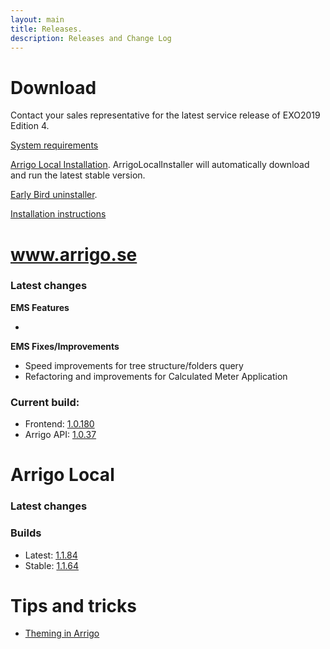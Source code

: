 ```yaml
---
layout: main
title: Releases.
description: Releases and Change Log
---
```

# Download

Contact your sales representative for the latest service release of EXO2019 Edition 4.

[System requirements](./systemrequirements.md)

[Arrigo Local Installation](https://arrigo.blob.core.windows.net/arrigo/ArrigoLocalInstaller.exe). ArrigoLocalInstaller will automatically download and run the latest stable version.

[Early Bird uninstaller](https://arrigo.blob.core.windows.net/arrigo/ArrigoEarlybirdUninstaller-1.0.19.exe).

[Installation instructions](./prereq.md)

# www.arrigo.se
### Latest changes

**EMS Features**

-

**EMS Fixes/Improvements**
- Speed improvements for tree structure/folders query
- Refactoring and improvements for Calculated Meter Application

### Current build: 
- Frontend: [1.0.180](./frontend.html#10180)
- Arrigo API: [1.0.37](./arrigoapi.html#1037)

# Arrigo Local
### Latest changes


### Builds
- Latest: [1.1.84](./arrigolocalinstaller.html#1184)
- Stable: [1.1.64](./arrigolocalinstaller.html#1164)



# Tips and tricks

- [Theming in Arrigo](./theme_arrigo.md)
